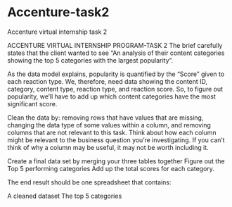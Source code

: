 # Accenture-task2
Accenture virtual internship task 2

ACCENTURE VIRTUAL INTERNSHIP PROGRAM-TASK 2
The brief carefully states that the client wanted to see
“An analysis of their content categories showing the top 5 categories with the largest popularity”.

As the data model explains, popularity is quantified by the “Score” given to each reaction type. We, therefore, need data showing the content ID, category, content type, reaction type, and reaction score. So, to figure out popularity, we’ll have to add up which content categories have the most significant score.

Clean the data by:
removing rows that have values that are missing,
changing the data type of some values within a column, and
removing columns that are not relevant to this task.
Think about how each column might be relevant to the business question you’re investigating. If you can’t think of why a column may be useful, it may not be worth including it.

Create a final data set by merging your three tables together
Figure out the Top 5 performing categories
Add up the total scores for each category.

The end result should be one spreadsheet that contains:

A cleaned dataset The top 5 categories
